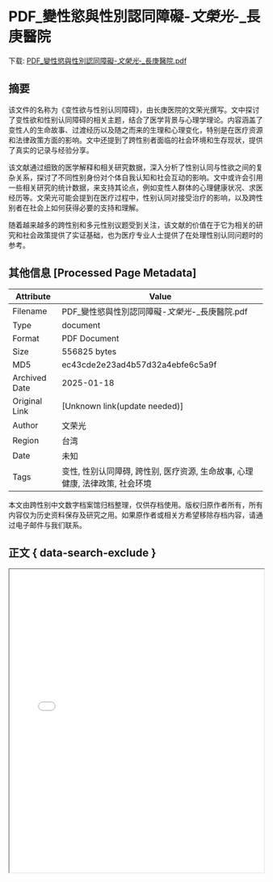 # PDF_變性慾與性別認同障礙-_文榮光_-_長庚醫院

<!-- tcd_download_link -->
下载: <a href="../PDF_變性慾與性別認同障礙-_文榮光_-_長庚醫院.pdf" download>PDF_變性慾與性別認同障礙-_文榮光_-_長庚醫院.pdf</a>
<!-- tcd_download_link_end -->

## 摘要

<!-- tcd_abstract -->
该文件的名称为《变性欲与性别认同障碍》，由长庚医院的文荣光撰写。文中探讨了变性欲和性别认同障碍的相关主题，结合了医学背景与心理学理论。内容涵盖了变性人的生命故事、过渡经历以及随之而来的生理和心理变化，特别是在医疗资源和法律政策方面的影响。文中还提到了跨性别者面临的社会环境和生存现状，提供了真实的记录与经验分享。

该文献通过细致的医学解释和相关研究数据，深入分析了性别认同与性欲之间的复杂关系，探讨了不同性别身份对个体自我认知和社会互动的影响。文中或许会引用一些相关研究的统计数据，来支持其论点，例如变性人群体的心理健康状况、求医经历等。文荣光可能会提到在医疗过程中，性别认同对接受治疗的影响，以及跨性别者在社会上如何获得必要的支持和理解。

随着越来越多的跨性别和多元性别议题受到关注，该文献的价值在于它为相关的研究和社会政策提供了实证基础，也为医疗专业人士提供了在处理性别认同问题时的参考。

<!-- tcd_abstract_end -->

## 其他信息 [Processed Page Metadata]

| Attribute       | Value                                  |
|-----------------|----------------------------------------|
| Filename        | PDF_變性慾與性別認同障礙-_文榮光_-_長庚醫院.pdf                             |
| Type            | document                                 |
| Format          | PDF Document                               |
| Size            | 556825 bytes                           |
| MD5             | ec43cde2e23ad4b57d32a4ebfe6c5a9f                                  |
| Archived Date   | 2025-01-18                             |
| Original Link   | [Unknown link(update needed)]                         |
| Author          | 文荣光                               |
| Region          | 台湾                               |
| Date            | 未知                                 |
| Tags            | 变性, 性别认同障碍, 跨性别, 医疗资源, 生命故事, 心理健康, 法律政策, 社会环境                                 |

本文由跨性别中文数字档案馆归档整理，仅供存档使用。版权归原作者所有，所有内容仅为历史资料保存及研究之用。如果原作者或相关方希望移除存档内容，请通过电子邮件与我们联系。

## 正文 { data-search-exclude }

<!-- tcd_main_text -->
<iframe src="../PDF_變性慾與性別認同障礙-_文榮光_-_長庚醫院.pdf" width="100%" height="600px">
    <p>无法显示PDF，请下载查看。</p>
</iframe>
<!-- tcd_main_text_end -->

